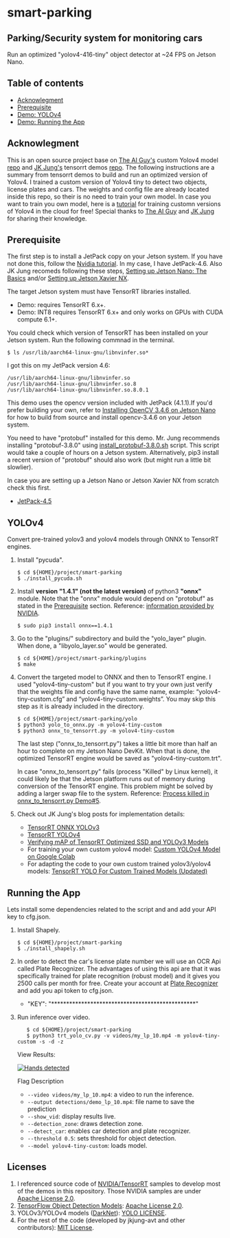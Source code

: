 # smart-parking

Parking/Security system for monitoring cars
-------------------------------------------
Run an optimized "yolov4-416-tiny" object detector at ~24 FPS on Jetson Nano.


Table of contents
-----------------
* [Acknowlegment](#acknowlegment)    
* [Prerequisite](#prerequisite)
* [Demo: YOLOv4](#yolov4)
* [Demo: Running the App](#app)

<a name="acknowlegment"></a>
Acknowlegment
------------

 This is an open source project base on [The AI Guy's](https://github.com/theAIGuysCode) custom Yolov4 model [repo](https://github.com/theAIGuysCode/yolov4-custom-functions) and [JK Jung's](https://github.com/jkjung-avt) tensorrt demos [repo](https://github.com/jkjung-avt/tensorrt_demos). The following instructions are a summary from tensorrt demos to build and run an optimized version of Yolov4. I trained a custom version of Yolov4 tiny to detect two objects, license plates and cars. The weights and config file are already located inside this repo, so their is no need to train your own model. In case you want to train you own model, here is a [tutorial](https://www.youtube.com/watch?v=mmj3nxGT2YQ&t=434s&ab_channel=TheAIGuy) for training customn versions of Yolov4 in the cloud for free! Special thanks to [The AI Guy](https://github.com/theAIGuysCode) and [JK Jung](https://github.com/jkjung-avt) for sharing their knowledge.

<a name="prerequisite"></a>
Prerequisite
------------

  The first step is to install a JetPack copy on your Jetson system. If you have not done this, follow the [Nvidia tutorial](https://developer.nvidia.com/embedded/learn/get-started-jetson-nano-devkit). In my case, I have JetPack-4.6. Also JK Jung recomeds following these steps, [Setting up Jetson Nano: The Basics](https://jkjung-avt.github.io/setting-up-nano/) and/or [Setting up Jetson Xavier NX](https://jkjung-avt.github.io/setting-up-xavier-nx/).

The target Jetson system must have TensorRT libraries installed.

* Demo: requires TensorRT 6.x+.
* Demo: INT8 requires TensorRT 6.x+ and only works on GPUs with CUDA compute 6.1+.


You could check which version of TensorRT has been installed on your Jetson system. Run the following commnad in the terminal.

```shell
$ ls /usr/lib/aarch64-linux-gnu/libnvinfer.so*
```
I got this on my JetPack version 4.6:

```shell
/usr/lib/aarch64-linux-gnu/libnvinfer.so
/usr/lib/aarch64-linux-gnu/libnvinfer.so.8
/usr/lib/aarch64-linux-gnu/libnvinfer.so.8.0.1
```

This demo uses the opencv version included with JetPack (4.1.1).If you'd prefer building your own, refer to [Installing OpenCV 3.4.6 on Jetson Nano](https://jkjung-avt.github.io/opencv-on-nano/) for how to build from source and install opencv-3.4.6 on your Jetson system.


You need to have "protobuf" installed for this demo.  Mr. Jung recommends installing "protobuf-3.8.0" using [install_protobuf-3.8.0.sh](https://github.com/jkjung-avt/jetson_nano/blob/master/install_protobuf-3.8.0.sh) script.  This script would take a couple of hours on a Jetson system.  Alternatively, pip3 install a recent version of "protobuf" should also work (but might run a little bit slowlier).

In case you are setting up a Jetson Nano or Jetson Xavier NX from scratch check this first.

* [JetPack-4.5](https://jkjung-avt.github.io/jetpack-4.5/)

<a name="yolov4"></a>
YOLOv4
---------------

Convert pre-trained yolov3 and yolov4 models through ONNX to TensorRT engines.

1. Install "pycuda".

   ```shell
   $ cd ${HOME}/project/smart-parking
   $ ./install_pycuda.sh
   ```

2. Install **version "1.4.1" (not the latest version)** of python3 **"onnx"** module.  Note that the "onnx" module would depend on "protobuf" as stated in the [Prerequisite](#prerequisite) section.  Reference: [information provided by NVIDIA](https://devtalk.nvidia.com/default/topic/1052153/jetson-nano/tensorrt-backend-for-onnx-on-jetson-nano/post/5347666/#5347666).

   ```shell
   $ sudo pip3 install onnx==1.4.1
   ```

3. Go to the "plugins/" subdirectory and build the "yolo_layer" plugin.  When done, a "libyolo_layer.so" would be generated.

   ```shell
   $ cd ${HOME}/project/smart-parking/plugins
   $ make
   ```

4. Convert the targeted model to ONNX and then to TensorRT engine.  I used "yolov4-tiny-custom" but if you want to try your own just verify that the weights file and config have the same name, example: “yolov4-tiny-custom.cfg” and “yolov4-tiny-custom.weights”. You may skip this step as it is already included in the directory. 

   ```shell
   $ cd ${HOME}/project/smart-parking/yolo
   $ python3 yolo_to_onnx.py -m yolov4-tiny-custom
   $ python3 onnx_to_tensorrt.py -m yolov4-tiny-custom
   ```

   The last step ("onnx_to_tensorrt.py") takes a little bit more than half an hour to complete on my Jetson Nano DevKit.  When that is done, the optimized TensorRT engine would be saved as "yolov4-tiny-custom.trt".

   In case "onnx_to_tensorrt.py" fails (process "Killed" by Linux kernel), it could likely be that the Jetson platform runs out of memory during conversion of the TensorRT engine.  This problem might be solved by adding a larger swap file to the system.  Reference: [Process killed in onnx_to_tensorrt.py Demo#5](https://github.com/jkjung-avt/tensorrt_demos/issues/344).


5. Check out JK Jung's blog posts for implementation details:

   * [TensorRT ONNX YOLOv3](https://jkjung-avt.github.io/tensorrt-yolov3/)
   * [TensorRT YOLOv4](https://jkjung-avt.github.io/tensorrt-yolov4/)
   * [Verifying mAP of TensorRT Optimized SSD and YOLOv3 Models](https://jkjung-avt.github.io/trt-detection-map/)
   * For training your own custom yolov4 model: [Custom YOLOv4 Model on Google Colab](https://jkjung-avt.github.io/colab-yolov4/)
   * For adapting the code to your own custom trained yolov3/yolov4 models: [TensorRT YOLO For Custom Trained Models (Updated)](https://jkjung-avt.github.io/trt-yolo-custom-updated/)


<a name="app"></a>
Running the App
---------------

Lets install some dependencies related to the script and and add your API key to cfg.json. 

1. Install Shapely.

   ```shell
   $ cd ${HOME}/project/smart-parking
   $ ./install_shapely.sh
   ```

2. In order to detect the car's license plate number we will use an OCR Api called Plate Recognizer. The advantages of using this api are that it was specifically trained for plate recognition (robust model) and it gives you 2500 calls per month for free. Create your account at [Plate Recognizer](https://platerecognizer.com/) and add you api token to cfg.json.

   * "KEY": "************************************************"

3. Run inference over video.

   ```shell
      $ cd ${HOME}/project/smart-parking
      $ python3 trt_yolo_cv.py -v videos/my_lp_10.mp4 -m yolov4-tiny-custom -s -d -z
   ```
   View Results:

   [![Hands detected](https://raw.githubusercontent.com/jkjung-avt/tensorrt_demos/master/doc/hands.png)](https://youtu.be/fSZR6RCJQnk)

   Flag Description
   * `--video videos/my_lp_10.mp4`: a video to run the inference.
   * `--output detections/demo_lp_10.mp4`: file name to save the prediction 
   * `--show_vid`: display results live.
   * `--detection_zone`: draws detection zone.
   * `--detect_car`: enables car detection and plate recognizer.
   * `--threshold 0.5`: sets threshold for object detection.
   * `--model yolov4-tiny-custom`: loads model.

Licenses
--------

1. I referenced source code of [NVIDIA/TensorRT](https://github.com/NVIDIA/TensorRT) samples to develop most of the demos in this repository.  Those NVIDIA samples are under [Apache License 2.0](https://github.com/NVIDIA/TensorRT/blob/master/LICENSE).
4. [TensorFlow Object Detection Models](https://github.com/tensorflow/models/tree/master/research/object_detection): [Apache License 2.0](https://github.com/tensorflow/models/blob/master/LICENSE).
5. YOLOv3/YOLOv4 models ([DarkNet](https://github.com/AlexeyAB/darknet)): [YOLO LICENSE](https://github.com/AlexeyAB/darknet/blob/master/LICENSE).
7. For the rest of the code (developed by jkjung-avt and other contributors): [MIT License](https://github.com/jkjung-avt/tensorrt_demos/blob/master/LICENSE).

